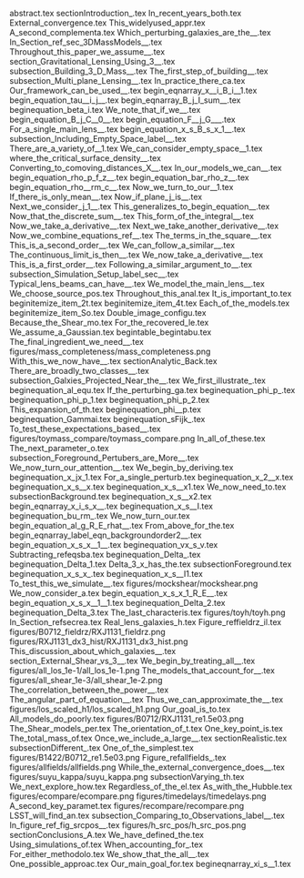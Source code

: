 abstract.tex
sectionIntroduction_.tex
In_recent_years_both.tex
External_convergence.tex
This_widelyused_appr.tex
A_second_complementa.tex
Which_perturbing_galaxies_are_the__.tex
In_Section_ref_sec_3DMassModels__.tex
Throughout_this_paper_we_assume__.tex
section_Gravitational_Lensing_Using_3__.tex
subsection_Building_3_D_Mass__.tex
The_first_step_of_building__.tex
subsection_Multi_plane_Lensing__.tex
In_practice_there_ca.tex
Our_framework_can_be_used__.tex
begin_eqnarray_x__i_B_i__1.tex
begin_equation_tau__i_j__.tex
begin_eqnarray_B_j_I_sum__.tex
beginequation_beta_i.tex
We_note_that_if_we__.tex
begin_equation_B_j_C__0__.tex
begin_equation_F__j_G___.tex
For_a_single_main_lens__.tex
begin_equation_x_s_B_s_x_1__.tex
subsection_Including_Empty_Space_label__.tex
There_are_a_variety_of__1.tex
We_can_consider_empty_space__1.tex
where_the_critical_surface_density__.tex
Converting_to_comoving_distances_X__.tex
In_our_models_we_can__.tex
begin_equation_rho_p_f_z__.tex
begin_equation_bar_rho_z__.tex
begin_equation_rho__rm_c__.tex
Now_we_turn_to_our__1.tex
If_there_is_only_mean__.tex
Now_if_plane_j_is__.tex
Next_we_consider_j_1__.tex
This_generalizes_to_begin_equation__.tex
Now_that_the_discrete_sum__.tex
This_form_of_the_integral__.tex
Now_we_take_a_derivative__.tex
Next_we_take_another_derivative__.tex
Now_we_combine_equations_ref__.tex
The_terms_in_the_square__.tex
This_is_a_second_order__.tex
We_can_follow_a_similar__.tex
The_continuous_limit_is_then__.tex
We_now_take_a_derivative__.tex
This_is_a_first_order__.tex
Following_a_similar_argument_to__.tex
subsection_Simulation_Setup_label_sec__.tex
Typical_lens_beams_can_have__.tex
We_model_the_main_lens__.tex
We_choose_source_pos.tex
Throughout_this_anal.tex
It_is_important_to.tex
beginitemize_item_2t.tex
beginitemize_item_4t.tex
Each_of_the_models.tex
beginitemize_item_So.tex
Double_image_configu.tex
Because_the_Shear_mo.tex
For_the_recovered_le.tex
We_assume_a_Gaussian.tex
begintable_begintabu.tex
The_final_ingredient_we_need__.tex
figures/mass_completeness/mass_completeness.png
With_this_we_now_have__.tex
sectionAnalytic_Back.tex
There_are_broadly_two_classes__.tex
subsection_Galxies_Projected_Near_the__.tex
We_first_illustrate_.tex
beginequation_al_equ.tex
If_the_perturbing_ga.tex
beginequation_phi_p_.tex
beginequation_phi_p_1.tex
beginequation_phi_p_2.tex
This_expansion_of_th.tex
beginequation_phi__p.tex
beginequation_Gammai.tex
beginequation_sFijk_.tex
To_test_these_expectations_based__.tex
figures/toymass_compare/toymass_compare.png
In_all_of_these.tex
The_next_parameter_o.tex
subsection_Foreground_Pertubers_are_More__.tex
We_now_turn_our_attention__.tex
We_begin_by_deriving.tex
beginequation_x_jx_1.tex
For_a_single_perturb.tex
beginequation_x_2__x.tex
beginequation_x_s__x.tex
beginequation_x_s__x1.tex
We_now_need_to.tex
subsectionBackground.tex
beginequation_x_s__x2.tex
begin_eqnarray_x_i_s_x__.tex
beginequation_x_s__I.tex
beginequation_bu_rm_.tex
We_now_turn_our.tex
begin_equation_al_g_R_E_rhat__.tex
From_above_for_the.tex
begin_eqnarray_label_eqn_backgroundorder2__.tex
begin_equation_x_s_x__1__.tex
beginequation_vx_s_v.tex
Subtracting_refeqsba.tex
beginequation_Delta_.tex
beginequation_Delta_1.tex
Delta_3_x_has_the.tex
subsectionForeground.tex
beginequation_x_s_x_.tex
beginequation_x_s__I1.tex
To_test_this_we_simulate__.tex
figures/mockshear/mockshear.png
We_now_consider_a.tex
begin_equation_x_s_x_1_R_E__.tex
begin_equation_x_s_x__1__1.tex
beginequation_Delta_2.tex
beginequation_Delta_3.tex
The_last_characteris.tex
figures/toyh/toyh.png
In_Section_refsecrea.tex
Real_lens_galaxies_h.tex
Figure_reffieldrz_il.tex
figures/B0712_fieldrz/RXJ1131_fieldrz.png
figures/RXJ1131_dx3_hist/RXJ1131_dx3_hist.png
This_discussion_about_which_galaxies__.tex
section_External_Shear_vs_3__.tex
We_begin_by_treating_all__.tex
figures/all_los_1e-1/all_los_1e-1.png
The_models_that_account_for__.tex
figures/all_shear_1e-3/all_shear_1e-2.png
The_correlation_between_the_power__.tex
The_angular_part_of_equation__.tex
Thus_we_can_approximate_the__.tex
figures/los_scaled_h1/los_scaled_h1.png
Our_goal_is_to.tex
All_models_do_poorly.tex
figures/B0712/RXJ1131_re1.5e03.png
The_Shear_models_per.tex
The_orientation_of_t.tex
One_key_point_is.tex
The_total_mass_of.tex
Once_we_include_a_large__.tex
sectionRealistic.tex
subsectionDifferent_.tex
One_of_the_simplest.tex
figures/B1422/B0712_re1.5e03.png
Figure_refallfields_.tex
figures/allfields/allfields.png
While_the_external_convergence_does__.tex
figures/suyu_kappa/suyu_kappa.png
subsectionVarying_th.tex
We_next_explore_how.tex
Regardless_of_the_el.tex
As_with_the_Hubble.tex
figures/ecompare/ecompare.png
figures/timedelays/timedelays.png
A_second_key_paramet.tex
figures/recompare/recompare.png
LSST_will_find_an.tex
subsection_Comparing_to_Observations_label__.tex
In_figure_ref_fig_srcpos__.tex
figures/h_src_pos/h_src_pos.png
sectionConclusions_A.tex
We_have_defined_the.tex
Using_simulations_of.tex
When_accounting_for_.tex
For_either_methodolo.tex
We_show_that_the_all__.tex
One_possible_approac.tex
Our_main_goal_for.tex
begineqnarray_xi_s__1.tex